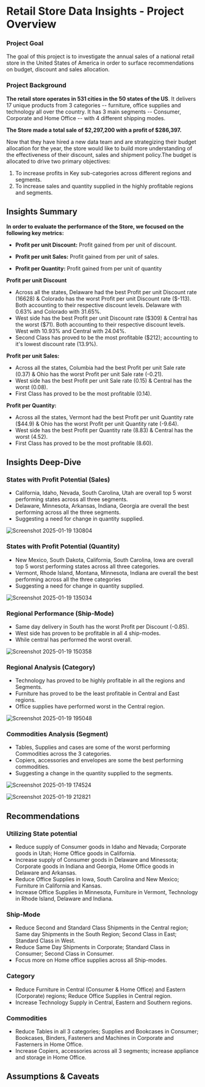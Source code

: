 # Retail Store Data Insights - Project Overview
### Project Goal ###
The goal of this project is to investigate the annual sales of a national retail store in the United States of America in order to surface recommendations on budget, discount and sales allocation.
### Project Background ###
**The retail store operates in 531 cities in the 50 states of the US**. It delivers 17 unique products from 3 categories -- furniture, office supplies and technology all over the country. It has 3 main segments -- Consumer, Corporate and Home Office -- with 4 different shipping modes. 

**The Store made a total sale of $2,297,200 with a profit of $286,397.**

Now that they have hired a new data team and are strategizing their budget allocation for the year, the store would like to build more understanding of the effectiveness of their discount, sales and shipment policy.The budget is allocated to drive two primary objectives: 
1) To increase profits in Key sub-categories across different regions and segments.
2) To increase sales and quantity supplied in the highly profitable regions and segments.

## Insights Summary ##
**In order to evaluate the performance of the Store, we focused on the following key metrics:**

  - **Profit per unit Discount:** Profit gained from per unit of discount.
  
  - **Profit per unit Sales:** Profit gained from per unit of sales.
  
  - **Profit per Quantity:** Profit gained from per unit of quantity

 **Profit per unit Discount**
 - Across all the states, Delaware had the best Profit per unit Discount rate (16628) & Colorado has the worst Profit per unit Discount rate ($-113). Both accounting to their respective discount levels. Delaware with 0.63% and Colorado with 31.65%.
 - West side has the best Profit per unit Discount rate ($309) & Central has the worst ($71). Both accounting to their respective discount levels. West with 10.93% and Central with 24.04%.
- Second Class has proved to be the most profitable ($212); accounting to it's lowest discount rate (13.9%).

**Profit per unit Sales:**
- Across all the states, Columbia had the best Profit per unit Sale rate (0.37) & Ohio has the worst Profit per unit Sale rate (-0.21).
- West side has the best Profit per unit Sale rate (0.15) & Central has the worst (0.08).
- First Class has proved to be the most profitable (0.14).

**Profit per Quantity:**
- Across all the states, Vermont had the best Profit per unit Quantity rate ($44.9) & Ohio has the worst Profit per unit Quantity rate (-9.64).
- West side has the best Profit per Quantity rate (8.83) & Central has the worst (4.52).
- First Class has proved to be the most profitable (8.60).

## Insights Deep-Dive ##

### States with Profit Potential (Sales) ###
- California, Idaho, Nevada, South Carolina, Utah are overall top 5 worst performing states across all three segments.
- Delaware, Minnesota, Arkansas, Indiana, Georgia are overall the best performing across all the three segments.
- Suggesting a need for change in quantity supplied.
    
![Screenshot 2025-01-19 130804](https://github.com/user-attachments/assets/c1582c75-8300-4d76-a7fe-660fc1689a87)

### States with Profit Potential (Quantity) ###
- New Mexico, South Dakota, California, South Carolina, Iowa are overall top 5 worst performing states across all three categories.
- Vermont, Rhode Island, Montana, Minnesota, Indiana are overall the best performing across all the three categories
- Suggesting a need for change in quantity supplied.

![Screenshot 2025-01-19 135034](https://github.com/user-attachments/assets/13f2856a-23e3-4fc7-a696-6d7fe32fff30)

### Regional Performance (Ship-Mode) ###
- Same day delivery in South has the worst Profit per Discount (-0.85).
- West side has proven to be profitable in all 4 ship-modes.
- While central has performed the worst overall.

![Screenshot 2025-01-19 150358](https://github.com/user-attachments/assets/2007cb51-afb8-400e-a220-459fb8764c48)

### Regional Analysis (Category) ###
- Technology has proved to be highly profitable in all the regions and Segments.
- Furniture has proved to be the least profitable in Central and East regions.
- Office supplies have performed worst in the Central region.
  
![Screenshot 2025-01-19 195048](https://github.com/user-attachments/assets/94963d1c-b0ec-43ed-a893-90d683be639b)
  
### Commodities Analysis (Segment) ###
- Tables, Supplies and cases are some of the worst performing Commodities across the 3 categories.
- Copiers, accessories and envelopes are some the best performing commodities.
- Suggesting a change in the quantity supplied to the segments.

![Screenshot 2025-01-19 174524](https://github.com/user-attachments/assets/76721c59-0b7f-492d-a24c-dec1e2a5c306)

![Screenshot 2025-01-19 212821](https://github.com/user-attachments/assets/029a3462-3345-4164-92ad-a1859f7fbf3e)


## Recommendations ##

### Utilizing State potential ###
- Reduce supply of Consumer goods in Idaho and Nevada; Corporate goods in Utah; Home Office goods in California.
- Increase supply of Consumer goods in Delaware and Minessota; Corporate goods in Indiana and Georgia, Home Office goods in Delaware and Arkansas.
- Reduce Office Supplies in Iowa, South Carolina and New Mexico; Furniture in California and Kansas.
- Increase Office Supplies in Minnesota, Furniture in Vermont, Technology in Rhode Island, Delaware and Indiana. 

### Ship-Mode ###
- Reduce Second and Standard Class Shipments in the Central region; Same day Shipments in the South Region; Second Class in East; Standard Class in West.
- Reduce Same Day Shipments in Corporate; Standard Class in Consumer; Second Class in Consumer.
- Focus more on Home office supplies across all Ship-modes.
 
### Category ###
- Reduce Furniture in Central (Consumer & Home Office) and Eastern (Corporate) regions; Reduce Office Supplies in Central region.
- Increase Technology Supply in Central, Eastern and Southern regions.

### Commodities ###
- Reduce Tables in all 3 categories; Supplies and Bookcases in Consumer; Bookcases, Binders, Fasteners and Machines in Corporate and Fasterners in Home Office.
- Increase Copiers, accessories across all 3 segments; increase appliance and storage in Home Office.

## Assumptions & Caveats ##


